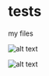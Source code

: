 # tests
my files

![alt text](https://camo.githubusercontent.com/6abf37065f7b08e6d6fd722800c000a8db2ba71f86186a00af911808d417a191/68747470733a2f2f706c61792d6c682e676f6f676c6575736572636f6e74656e742e636f6d2f45696344437a754e366c2d396734735a36757130666b70422d314163567a643648655a36757248334b4947676a772d775872727470555a61706a505632776769355234)


![alt text](https://info.legitsecurity.com/hubfs/Legit%20Security%20Featured%20Image%20v2.png)
